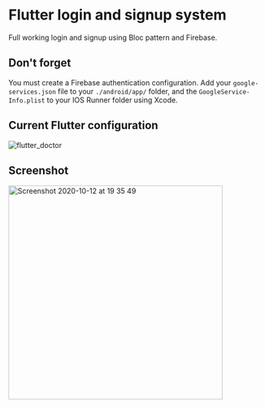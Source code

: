 # Flutter login and signup system
Full working login and signup using Bloc pattern and Firebase.

##  Don't forget
You must create a Firebase authentication configuration.
Add your ``google-services.json`` file to your ``./android/app/`` folder, and the ``GoogleService-Info.plist`` to your IOS Runner folder using Xcode.

## Current Flutter configuration
![flutter_doctor](https://user-images.githubusercontent.com/1804152/95781327-8090dc80-0cc5-11eb-9110-22255688557b.png)

## Screenshot
<img width="421" alt="Screenshot 2020-10-12 at 19 35 49" src="https://user-images.githubusercontent.com/1804152/95781330-825aa000-0cc5-11eb-9109-23d511e1bf21.png">
